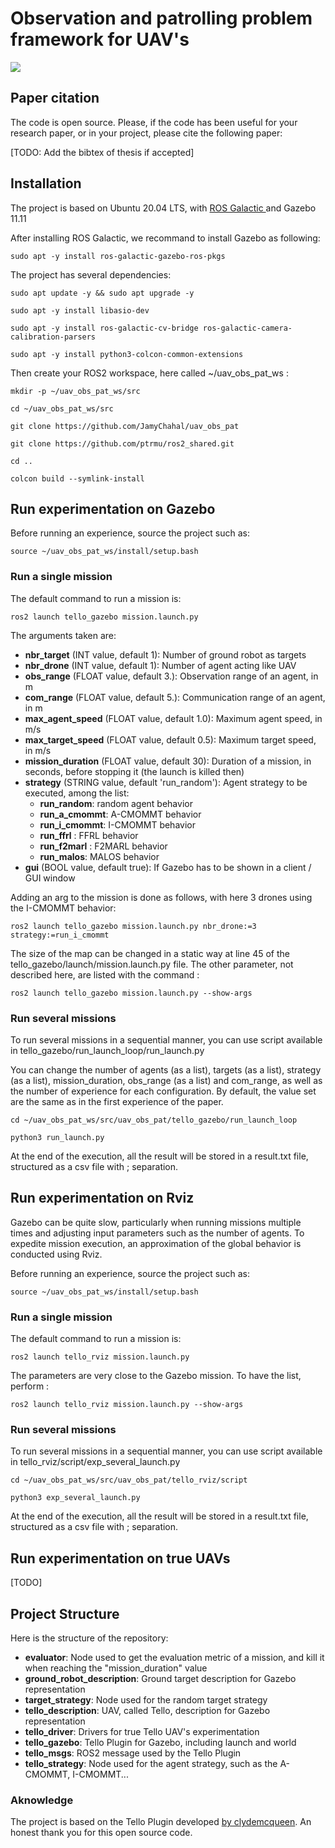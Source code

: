 # Observation and patrolling problem framework for UAV's

![](https://github.com/JamyChahal/uav_obs_pat/Gazebo.jpg)

## Paper citation

The code is open source. Please, if the code has been useful for your research paper, or in your project, please cite the following paper:

[TODO: Add the bibtex of thesis if accepted]



## Installation

The project is based on Ubuntu 20.04 LTS, with [ROS Galactic ](https://docs.ros.org/en/galactic/Installation/Ubuntu-Install-Debians.html) and Gazebo 11.11

After installing ROS Galactic, we recommand to install Gazebo as following:

`sudo apt -y install ros-galactic-gazebo-ros-pkgs`

The project has several dependencies: 

`sudo apt update -y && sudo apt upgrade -y`

`sudo apt -y install libasio-dev`

`sudo apt -y install ros-galactic-cv-bridge ros-galactic-camera-calibration-parsers`

`sudo apt -y install python3-colcon-common-extensions`



Then create your ROS2 workspace, here called ~/uav_obs_pat_ws :

`mkdir -p ~/uav_obs_pat_ws/src`

`cd ~/uav_obs_pat_ws/src`

`git clone https://github.com/JamyChahal/uav_obs_pat`

`git clone https://github.com/ptrmu/ros2_shared.git` 

`cd ..`

`colcon build --symlink-install`

## Run experimentation on Gazebo

Before running an experience, source the project such as:

`source ~/uav_obs_pat_ws/install/setup.bash`

### Run a single mission

The default command to run a mission is: 

`ros2 launch tello_gazebo mission.launch.py`

The arguments taken are: 

* **nbr_target** (INT value, default 1): Number of ground robot as targets
* **nbr_drone** (INT value, default 1): Number of agent acting like UAV
* **obs_range** (FLOAT value, default 3.): Observation range of an agent, in m 
* **com_range** (FLOAT value, default 5.): Communication range of an agent, in m 
* **max_agent_speed** (FLOAT value, default 1.0): Maximum agent speed, in m/s 
* **max_target_speed** (FLOAT value, default 0.5): Maximum target speed, in m/s
* **mission_duration** (FLOAT value, default 30): Duration of a mission, in seconds, before stopping it (the launch is killed then)
* **strategy** (STRING value, default 'run_random'): Agent strategy to be executed, among the list:
  * **run_random**: random agent behavior
  * **run_a_cmommt**: A-CMOMMT behavior
  * **run_i_cmommt**: I-CMOMMT behavior
  * **run_ffrl** : FFRL behavior
  * **run_f2marl** : F2MARL behavior
  * **run_malos**: MALOS behavior
* **gui** (BOOL value, default true): If Gazebo has to be shown in a client / GUI window

Adding an arg to the mission is done as follows, with here 3 drones using the I-CMOMMT behavior:

`ros2 launch tello_gazebo mission.launch.py nbr_drone:=3 strategy:=run_i_cmommt`

The size of the map can be changed in a static way at line 45 of the tello_gazebo/launch/mission.launch.py file. 
The other parameter, not described here, are listed with the command : 

`ros2 launch tello_gazebo mission.launch.py --show-args`

### Run several missions

To run several missions in a sequential manner, you can use script available in tello_gazebo/run_launch_loop/run_launch.py 

You can change the number of agents (as a list), targets (as a list), strategy (as a list), mission_duration, obs_range (as a list) and com_range, as well as the number of experience for each configuration. By default, the value set are the same as in the first experience of the paper. 

`cd ~/uav_obs_pat_ws/src/uav_obs_pat/tello_gazebo/run_launch_loop`

`python3 run_launch.py`

At the end of the execution, all the result will be stored in a result.txt file, structured as a csv file with ; separation. 

## Run experimentation on Rviz

Gazebo can be quite slow, particularly when running missions multiple  times and adjusting input parameters such as the number of agents. To  expedite mission execution, an approximation of the global behavior is conducted using Rviz.

Before running an experience, source the project such as:

`source ~/uav_obs_pat_ws/install/setup.bash`

### Run a single mission

The default command to run a mission is: 

`ros2 launch tello_rviz mission.launch.py`

The parameters are very close to the Gazebo mission. To have the list, perform : 

`ros2 launch tello_rviz mission.launch.py --show-args`

### Run several missions

To run several missions in a sequential manner, you can use script available in tello_rviz/script/exp_several_launch.py 

`cd ~/uav_obs_pat_ws/src/uav_obs_pat/tello_rviz/script`

`python3 exp_several_launch.py`

At the end of the execution, all the result will be stored in a result.txt file, structured as a csv file with ; separation. 

## Run experimentation on true UAVs

[TODO]

## Project Structure

Here is the structure of the repository: 

* **evaluator**: Node used to get the evaluation metric of a mission, and kill it when reaching the "mission_duration" value
* **ground_robot_description**: Ground target description for Gazebo representation
* **target_strategy**: Node used for the random target strategy 
* **tello_description**: UAV, called Tello, description for Gazebo representation
* **tello_driver**: Drivers for true Tello UAV's experimentation
* **tello_gazebo**: Tello Plugin for Gazebo, including launch and world
* **tello_msgs**: ROS2 message used by the Tello Plugin
* **tello_strategy**: Node used for the agent strategy, such as the A-CMOMMT, I-CMOMMT...



### Aknowledge

The project is based on the Tello Plugin developed [by clydemcqueen](https://github.com/clydemcqueen/tello_ros). An honest thank you for this open source code. 

